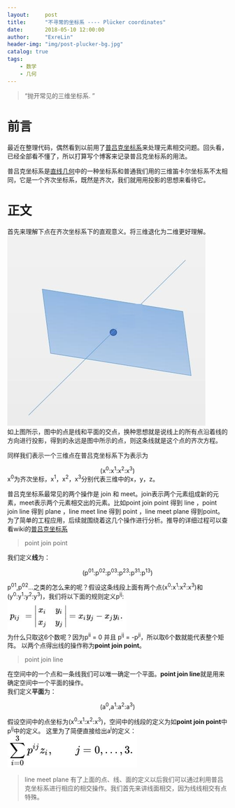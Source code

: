 ```yaml
---
layout:     post
title:      "不寻常的坐标系 ---- Plücker coordinates"
date:       2018-05-10 12:00:00
author:     "ExreLin"
header-img: "img/post-plucker-bg.jpg"
catalog: true
tags:
    - 数学 
    - 几何
---
```


> “抛开常见的三维坐标系. ”

# 前言

最近在整理代码，偶然看到以前用了[普吕克坐标系](https://en.wikipedia.org/wiki/Plücker_coordinates)来处理元素相交问题。回头看，已经全部看不懂了，所以打算写个博客来记录普吕克坐标系的用法。

普吕克坐标系是[直线几何](https://baike.baidu.com/item/直线几何/3832387?fr=aladdin)中的一种坐标系和普通我们用的三维笛卡尔坐标系不太相同，它是一个齐次坐标系，既然是齐次，我们就用用投影的思想来看待它。

# 正文

首先来理解下点在齐次坐标系下的直观意义。将三维退化为二维更好理解。<br>
![点的齐次理解](/img/in-post/plucker/post-plucker-point.jpg)<br>
如上图所示，图中的点是线和平面的交点，换种思想就是说线上的所有点沿着线的方向进行投影，得到的永远是图中所示的点，则这条线就是这个点的齐次方程。

同样我们表示一个三维点在普吕克坐标系下为表示为<center>(x<sup>0</sup>:x<sup>1</sup>:x<sup>2</sup>:x<sup>3</sup>)</center>
x<sup>0</sup>为齐次坐标，x<sup>1</sup>，x<sup>2</sup>，x<sup>3</sup>分别代表三维中的x，y，z。

普吕克坐标系最常见的两个操作是 join 和 meet。join表示两个元素组成新的元素，meet表示两个元素相交出的元素。比如point join point 得到 line ，point join line 得到 plane ，line meet line 得到 point ，line  meet plane 得到point。为了简单的工程应用，后续就围绕着这几个操作进行分析。推导的详细过程可以查看wiki的[普吕克坐标系](https://en.wikipedia.org/wiki/Plücker_coordinates)

>point join point

我们定义<b>线</b>为：<br>
<center>(p<sup>01</sup>:p<sup>02</sup>:p<sup>03</sup>:p<sup>23</sup>:p<sup>31</sup>:p<sup>13</sup>)</center>

p<sup>01</sup>,p<sup>02</sup>...之类的怎么来的呢？假设这条线段上面有两个点(x<sup>0</sup>:x<sup>1</sup>:x<sup>2</sup>:x<sup>3</sup>)和(y<sup>0</sup>:y<sup>1</sup>:y<sup>2</sup>:y<sup>3</sup>)，我们将以下面的规则定义p<sup>ij</sup>:<br>
![线坐标pij](/img/in-post/plucker/pij.jpg)<br>
为什么只取这6个数呢？因为p<sup>ii</sup> = 0 并且 p<sup>ij</sup> = -p<sup>ji</sup>，所以取6个数就能代表整个矩阵。
以两个点得出线的操作称为<b>point join point</b>。

>point join line 

在空间中的一个点和一条线我们可以唯一确定一个平面。<b>point join line</b>就是用来确定空间中一个平面的操作。<br>
我们定义<b>平面</b>为：<br>
<center>(a<sup>0</sup>,a<sup>1</sup>:a<sup>2</sup>:a<sup>3</sup>)</center>

假设空间中的点坐标为(x<sup>0</sup>:x<sup>1</sup>:x<sup>2</sup>:x<sup>3</sup>)，空间中的线段的定义为如<b>point join point</b>中p<sup>ij</sup>中的定义。
这里为了简便直接给出a<sup>i</sup>的定义：<br>
![ai的定义](/img/in-post/plucker/ai.jpg)<br>

>line meet plane
有了上面的点、线、面的定义以后我们可以通过利用普吕克坐标系进行相应的相交操作。我们首先来讲线面相交，因为线线相交有点特殊。


